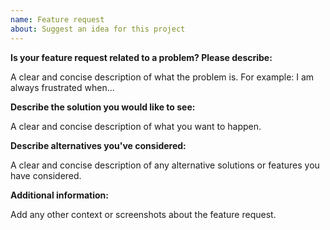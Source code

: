 ```yaml
---
name: Feature request
about: Suggest an idea for this project
---
```


**Is your feature request related to a problem? Please describe:**

A clear and concise description of what the problem is. For example: I am always frustrated when...

**Describe the solution you would like to see:**

A clear and concise description of what you want to happen.

**Describe alternatives you've considered:**

A clear and concise description of any alternative solutions or features you have considered.

**Additional information:**

Add any other context or screenshots about the feature request.
